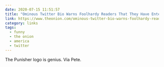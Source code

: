 ```yaml
---
date: 2020-07-15 11:51:57
title: "Ominous Twitter Bio Warns Foolhardy Readers That They Have Entered Realm Of Political Incorrectness"
link: https://www.theonion.com/ominous-twitter-bio-warns-foolhardy-readers-that-they-h-1844392726
category: links
tags:
  - funny
  - the onion
  - america
  - twitter
---
```


The Punisher logo is genius. Via Pete.
